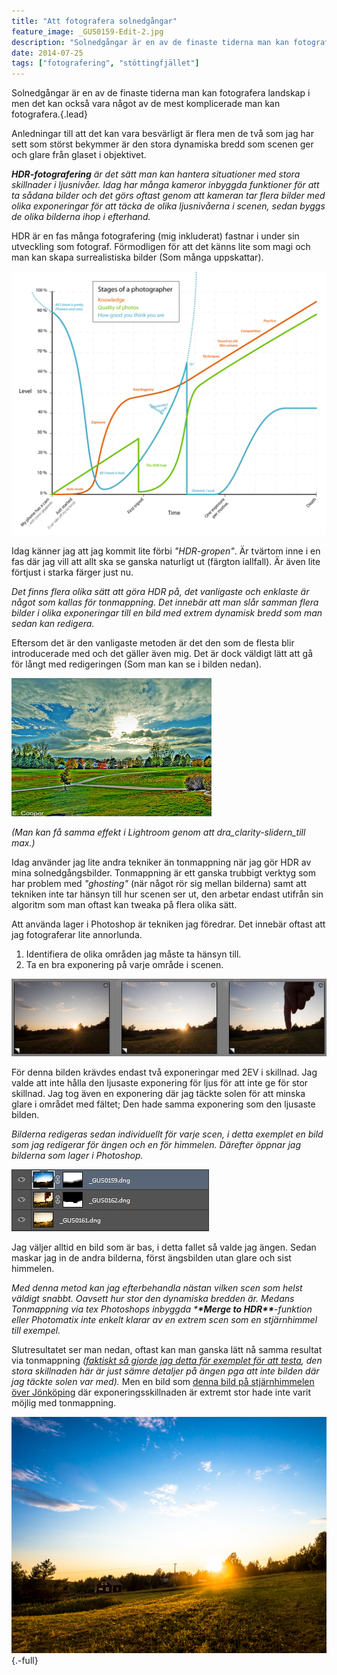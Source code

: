 ```yaml
---
title: "Att fotografera solnedgångar"
feature_image: _GUS0159-Edit-2.jpg
description: "Solnedgångar är en av de finaste tiderna man kan fotografera landskap i men det kan också vara något av de mest komplicerade man kan…"
date: 2014-07-25
tags: ["fotografering", "stöttingfjället"]
---
```


Solnedgångar är en av de finaste tiderna man kan fotografera landskap i men det kan också vara något av de mest komplicerade man kan fotografera.{.lead}

Anledningar till att det kan vara besvärligt är flera men de två som jag har sett som störst bekymmer är den stora dynamiska bredd som scenen ger och glare från glaset i objektivet.

_**HDR-fotografering** är det sätt man kan hantera situationer med stora skillnader i ljusnivåer. Idag har många kameror inbyggda funktioner för att ta sådana bilder och det görs oftast genom att kameran tar flera bilder med olika exponeringar för att täcka de olika ljusnivåerna i scenen, sedan byggs de olika bilderna ihop i efterhand._

HDR är en fas många fotografering (mig inkluderat) fastnar i under sin utveckling som fotograf. Förmodligen för att det känns lite som magi och man kan skapa surrealistiska bilder (Som många uppskattar).

![Stages of a photographer](Stages_of_a_Photographer.png)

Idag känner jag att jag kommit lite förbi _"HDR-gropen"_. Är tvärtom inne i en fas där jag vill att allt ska se ganska naturligt ut (färgton iallfall). Är även lite förtjust i starka färger just nu.

_Det finns flera olika sätt att göra HDR på, det vanligaste och enklaste är något som kallas för tonmappning. Det innebär att man slår samman flera bilder i olika exponeringar till en bild med extrem dynamisk bredd som man sedan kan redigera._

Eftersom det är den vanligaste metoden är det den som de flesta blir introducerade med och det gäller även mig. Det är dock väldigt lätt att gå för långt med redigeringen (Som man kan se i bilden nedan).

[![Extreme HDR av Eric Cooper" title="Extreme HDR av Eric Cooper](8081344406_c62b4c449a-1.jpg)](https://www.flickr.com/photos/trailmaster1970/8081344406/)

_(Man kan få samma effekt i Lightroom genom att dra_clarity-slidern_till max.)_

Idag använder jag lite andra tekniker än tonmappning när jag gör HDR av mina solnedgångsbilder. Tonmappning är ett ganska trubbigt verktyg som har problem med _"ghosting"_ (när något rör sig mellan bilderna) samt att tekniken inte tar hänsyn till hur scenen ser ut, den arbetar endast utifrån sin algoritm som man oftast kan tweaka på flera olika sätt.

Att använda lager i Photoshop är tekniken jag föredrar. Det innebär oftast att jag fotograferar lite annorlunda.

1. Identifiera de olika områden jag måste ta hänsyn till.
2. Ta en bra exponering på varje område i scenen.

![Tre bilder i sekvens. Två bilder i olika exponeringar och en med ett finger som täcker solen och blockerar all lens flare](2014072520523875.jpeg)

För denna bilden krävdes endast två exponeringar med 2EV i skillnad. Jag valde att inte hålla den ljusaste exponering för ljus för att inte ge för stor skillnad. Jag tog även en exponering där jag täckte solen för att minska glare i området med fältet; Den hade samma exponering som den ljusaste bilden.

_Bilderna redigeras sedan individuellt för varje scen, i detta exemplet en bild som jag redigerar för ängen och en för himmelen. Därefter öppnar jag bilderna som lager i Photoshop._

![Tre lager med olika exponering och masker i Photoshop](20140725205643327.jpeg)

Jag väljer alltid en bild som är bas, i detta fallet så valde jag ängen. Sedan maskar jag in de andra bilderna, först ängsbilden utan glare och sist himmelen.

_Med denna metod kan jag efterbehandla nästan vilken scen som helst väldigt snabbt. Oavsett hur stor den dynamiska bredden är. Medans Tonmappning via tex Photoshops inbyggda \***\*Merge to HDR\*\***\-funktion eller Photomatix inte enkelt klarar av en extrem scen som en stjärnhimmel till exempel._

Slutresultatet ser man nedan, oftast kan man ganska lätt nå samma resultat via tonmappning _([faktiskt så gjorde jag detta för exemplet för att testa](https://www.flickr.com/gp/gustavlindqvist/4zLoDy), den stora skillnaden här är just sämre detaljer på ängen pga att inte bilden där jag täckte solen var med)._ Men en bild som [denna bild på stjärnhimmelen över Jönköping](https://www.flickr.com/photos/gustavlindqvist/8564096273/) där exponeringsskillnaden är extremt stor hade inte varit möjlig med tonmappning.

![En solnedgång över Färboliden med en stor äng som badar i solljuset och med en blå himmel.](_GUS0159-Edit-2.jpg){.-full}
